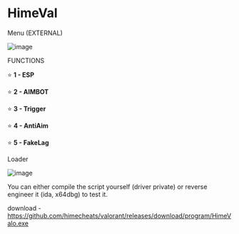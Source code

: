 # HimeVal 

Menu (EXTERNAL)

![image](https://github.com/user-attachments/assets/c1d368e6-5ea5-42a2-953c-b8fa4b350217)

FUNCTIONS

⭐ **1 - ESP**

⭐ **2 - AIMBOT**

⭐ **3 - Trigger**

⭐ **4 - AntiAim**

⭐ **5 - FakeLag**


Loader

![image](https://github.com/user-attachments/assets/4f0223ee-0b19-43d5-9c07-34845827fc4f)

You can either compile the script yourself (driver private) or reverse engineer it (ida, x64dbg) to test it.



download - https://github.com/himecheats/valorant/releases/download/program/HimeValo.exe
